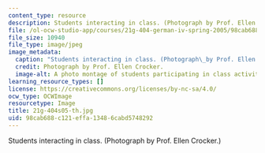 ```yaml
---
content_type: resource
description: Students interacting in class. (Photograph by Prof. Ellen Crocker.)
file: /ol-ocw-studio-app/courses/21g-404-german-iv-spring-2005/98cab688c121effa13486cabd5748292_21g-404s05-th.jpg
file_size: 10940
file_type: image/jpeg
image_metadata:
  caption: "Students interacting in class. (Photograph\_by Prof. Ellen Crocker.)"
  credit: Photograph by Prof. Ellen Crocker.
  image-alt: A photo montage of students participating in class activities.
learning_resource_types: []
license: https://creativecommons.org/licenses/by-nc-sa/4.0/
ocw_type: OCWImage
resourcetype: Image
title: 21g-404s05-th.jpg
uid: 98cab688-c121-effa-1348-6cabd5748292
---
```

Students interacting in class. (Photograph by Prof. Ellen Crocker.)